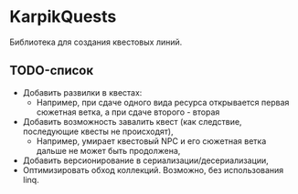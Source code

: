# KarpikQuests
Библиотека для создания квестовых линий.

## TODO-список
- Добавить развилки в квестах:
  - Например, при сдаче одного вида ресурса открывается первая сюжетная ветка, а при сдаче второго - вторая
- Добавить возможность завалить квест (как следствие, последующие квесты не происходят),
  - Например, умирает квестовый NPC и его сюжетная ветка дальше не может быть продолжена,
- Добавить версионирование в сериализации/десериализации,
- Оптимизировать обход коллекций. Возможно, без использования linq.

